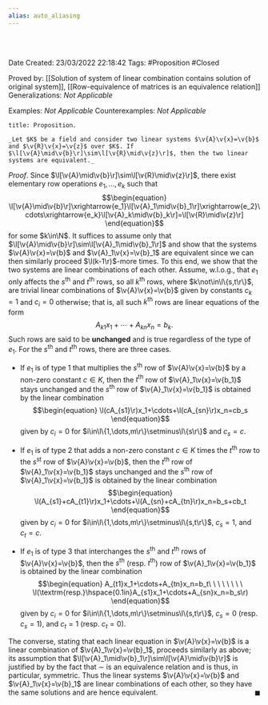 ```yaml
---
alias: auto_aliasing
---
```


<br />
<br />

Date Created: 23/03/2022 22:18:42
Tags: #Proposition #Closed 

Proved by: [[Solution of system of linear combination contains solution of original system]], [[Row-equivalence of matrices is an equivalence relation]]
Generalizations: _Not Applicable_

Examples: _Not Applicable_
Counterexamples: _Not Applicable_

``` ad-Proposition
title: Proposition.

_Let $K$ be a field and consider two linear systems $\v{A}\v{x}=\v{b}$ and $\v{R}\v{x}=\v{z}$ over $K$. If $\l[\v{A}\mid\v{b}\r]\sim\l[\v{R}\mid\v{z}\r]$, then the two linear systems are equivalent._

```

_Proof_. Since $\l[\v{A}\mid\v{b}\r]\sim\l[\v{R}\mid\v{z}\r]$, there exist elementary row operations $e_1,\dots,e_k$ such that
$$\begin{equation}
    \l[\v{A}\mid\v{b}\r]\xrightarrow{e_1}\l[\v{A}_1\mid\v{b}_1\r]\xrightarrow{e_2}\cdots\xrightarrow{e_k}\l[\v{A}_k\mid\v{b}_k\r]=\l[\v{R}\mid\v{z}\r]
\end{equation}$$
for some $k\in\N$. It suffices to assume only that $\l[\v{A}\mid\v{b}\r]\sim\l[\v{A}_1\mid\v{b}_1\r]$ and show that the systems $\v{A}\v{x}=\v{b}$ and $\v{A}_1\v{x}=\v{b}_1$ are equivalent since we can then similarly proceed $\l(k-1\r)$-more times. To this end, we show that the two systems are linear combinations of each other. Assume, w.l.o.g., that $e_1$ only affects the $s^\textrm{th}$ and $t^\textrm{th}$ rows, so all $k^\textrm{th}$ rows, where $k\not\in\l\{s,t\r\}$, are trivial linear combinations of $\v{A}\v{x}=\v{b}$ given by constants $c_k=1$ and $c_i=0$ otherwise; that is, all such $k^\textrm{th}$ rows are linear equations of the form
$$\begin{equation}
    A_{k1}x_1+\cdots+A_{kn}x_n=b_k.
\end{equation}$$
Such rows are said to be **unchanged** and is true regardless of the type of $e_1$. For the $s^\textrm{th}$ and $t^\textrm{th}$ rows, there are three cases.
* If $e_1$ is of type 1 that multiplies the $s^\textrm{th}$ row of $\v{A}\v{x}=\v{b}$ by a non-zero constant $c\in K$, then the $t^\textrm{th}$ row of $\v{A}_1\v{x}=\v{b_1}$ stays unchanged and the $s^\textrm{th}$ row of $\v{A}_1\v{x}=\v{b_1}$ is obtained by the linear combination
$$\begin{equation}
    \l(cA_{s1}\r)x_1+\cdots+\l(cA_{sn}\r)x_n=cb_s
\end{equation}$$
given by $c_i=0$ for $i\in\l\{1,\dots,m\r\}\setminus\l\{s\r\}$ and $c_s=c$.

* If $e_1$ is of type 2 that adds a non-zero constant $c\in K$ times the $t^\textrm{th}$ row to the $s^\textrm{st}$ row of $\v{A}\v{x}=\v{b}$, then the $t^\textrm{th}$ row of $\v{A}_1\v{x}=\v{b_1}$ stays unchanged and the $s^\textrm{th}$ row of $\v{A}_1\v{x}=\v{b_1}$ is obtained by the linear combination
$$\begin{equation}
    \l(A_{s1}+cA_{t1}\r)x_1+\cdots+\l(A_{sn}+cA_{tn}\r)x_n=b_s+cb_t
\end{equation}$$
given by $c_i=0$ for $i\in\l\{1,\dots,m\r\}\setminus\l\{s,t\r\}$, $c_s=1$, and $c_t=c$.

* If $e_1$ is of type 3 that interchanges the $s^\textrm{th}$ and $t^\textrm{th}$ rows of $\v{A}\v{x}=\v{b}$, then the $s^\textrm{th}$ (resp. $t^\textrm{th}$) row of $\v{A}_1\v{x}=\v{b_1}$ is obtained by the linear combination
$$\begin{equation}
    A_{t1}x_1+\cdots+A_{tn}x_n=b_t\ \ \ \ \ \ \ \ \l(\textrm{resp.}\hspace{0.1in}A_{s1}x_1+\cdots+A_{sn}x_n=b_s\r)
\end{equation}$$
given by $c_i=0$ for $i\in\l\{1,\dots,m\r\}\setminus\l\{s,t\r\}$, $c_s=0$ (resp. $c_s=1$), and $c_t=1$ (resp. $c_t=0$).

The converse, stating that each linear equation in $\v{A}\v{x}=\v{b}$ is a linear combination of $\v{A}_1\v{x}=\v{b}_1$, proceeds similarly as above; its assumption that $\l[\v{A}_1\mid\v{b}_1\r]\sim\l[\v{A}\mid\v{b}\r]$ is justified by by the fact that $\sim$ is an equivalence relation and is thus, in particular, symmetric. Thus the linear systems $\v{A}\v{x}=\v{b}$ and $\v{A}_1\v{x}=\v{b}_1$ are linear combinations of each other, so they have the same solutions and are hence equivalent.<span style="float:right;">$\blacksquare$</span>

